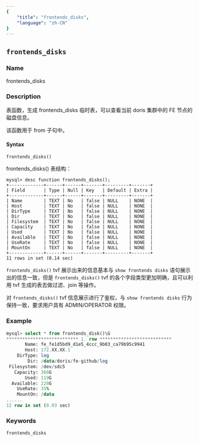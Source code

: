 ```yaml
---
{
    "title": "frontends_disks",
    "language": "zh-CN"
}
---
```


<!--
Licensed to the Apache Software Foundation (ASF) under one
or more contributor license agreements.  See the NOTICE file
distributed with this work for additional information
regarding copyright ownership.  The ASF licenses this file
to you under the Apache License, Version 2.0 (the
"License"); you may not use this file except in compliance
with the License.  You may obtain a copy of the License at

  http://www.apache.org/licenses/LICENSE-2.0

Unless required by applicable law or agreed to in writing,
software distributed under the License is distributed on an
"AS IS" BASIS, WITHOUT WARRANTIES OR CONDITIONS OF ANY
KIND, either express or implied.  See the License for the
specific language governing permissions and limitations
under the License.
-->

## `frontends_disks`

### Name

frontends_disks

### Description

表函数，生成 frontends_disks 临时表，可以查看当前 doris 集群中的 FE 节点的磁盘信息。

该函数用于 from 子句中。

#### Syntax
`frontends_disks()`

frontends_disks() 表结构：
```
mysql> desc function frontends_disks();
+-------------+------+------+-------+---------+-------+
| Field       | Type | Null | Key   | Default | Extra |
+-------------+------+------+-------+---------+-------+
| Name        | TEXT | No   | false | NULL    | NONE  |
| Host        | TEXT | No   | false | NULL    | NONE  |
| DirType     | TEXT | No   | false | NULL    | NONE  |
| Dir         | TEXT | No   | false | NULL    | NONE  |
| Filesystem  | TEXT | No   | false | NULL    | NONE  |
| Capacity    | TEXT | No   | false | NULL    | NONE  |
| Used        | TEXT | No   | false | NULL    | NONE  |
| Available   | TEXT | No   | false | NULL    | NONE  |
| UseRate     | TEXT | No   | false | NULL    | NONE  |
| MountOn     | TEXT | No   | false | NULL    | NONE  |
+-------------+------+------+-------+---------+-------+
11 rows in set (0.14 sec)
```

`frontends_disks()` tvf 展示出来的信息基本与 `show frontends disks` 语句展示出的信息一致，但是 `frontends_disks()` tvf 的各个字段类型更加明确，且可以利用 tvf 生成的表去做过滤、join 等操作。

对 `frontends_disks()` tvf 信息展示进行了鉴权，与 `show frontends disks` 行为保持一致，要求用户具有 ADMIN/OPERATOR 权限。

### Example
```sql
mysql> select * from frontends_disk()\G
*************************** 1. row ***************************
       Name: fe_fe1d5bd9_d1e5_4ccc_9b03_ca79b95c9941
       Host: 172.XX.XX.1
    DirType: log
        Dir: /data/doris/fe-github/log
 Filesystem: /dev/sdc5
   Capacity: 366G
       Used: 119G
  Available: 228G
    UseRate: 35%
    MountOn: /data
......    
12 row in set (0.03 sec)
```

### Keywords

    frontends_disks